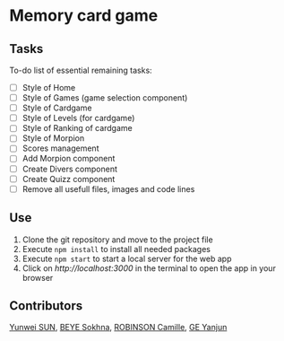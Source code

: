 # Memory card game

## Tasks

To-do list of essential remaining tasks:

- [ ] Style of Home
- [ ] Style of Games (game selection component)
- [ ] Style of Cardgame
- [ ] Style of Levels (for cardgame)
- [ ] Style of Ranking of cardgame
- [ ] Style of Morpion
- [ ] Scores management
- [ ] Add Morpion component
- [ ] Create Divers component
- [ ] Create Quizz component
- [ ] Remove all usefull files, images and code lines

## Use

1. Clone the git repository and move to the project file
2. Execute `npm install` to install all needed packages
3. Execute `npm start` to start a local server for the web app
4. Click on *http://localhost:3000* in the terminal to open the app in your browser

## Contributors

[Yunwei SUN](https://github.com/YunweiSun), [BEYE Sokhna](https://github.com/ssokhna), [ROBINSON Camille](https://github.com/camileen), [GE Yanjun](https://github.com/yanjunGE)
